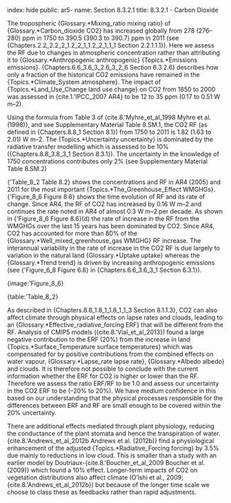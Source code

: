 index: hide
public: ar5-
name: Section 8.3.2.1
title: 8.3.2.1 - Carbon Dioxide

The tropospheric {Glossary.*Mixing_ratio mixing ratio} of {Glossary.*Carbon_dioxide CO2} has increased globally from 278 (276–280) ppm in 1750 to 390.5 (390.3 to 390.7) ppm in 2011 (see {Chapters.2.2_2.2_2_1.2_2_1_1.2_2_1_1_1 Section 2.2.1.1.1}). Here we assess the RF due to changes in atmospheric concentration rather than attributing it to {Glossary.*Anthropogenic anthropogenic} {Topics.*Emissions emissions}. {Chapters.6.6_3.6_3_2.6_3_2_6 Section 6.3.2.6} describes how only a fraction of the historical CO2 emissions have remained in the {Topics.*Climate_System atmosphere}. The impact of {Topics.*Land_Use_Change land use change} on CO2 from 1850 to 2000 was assessed in {cite.1.'IPCC_2007 AR4} to be 12 to 35 ppm (0.17 to 0.51 W m–2).

Using the formula from Table 3 of {cite.8.'Myhre_et_al_1998 Myhre et al. (1998)}, and see Supplementary Material Table 8.SM.1, the CO2 RF (as defined in {Chapters.8.8_1 Section 8.1}) from 1750 to 2011 is 1.82 (1.63 to 2.01) W m–2. The {Topics.*Uncertainty uncertainty} is dominated by the radiative transfer modelling which is assessed to be 10% ({Chapters.8.8_3.8_3_1 Section 8.3.1}). The uncertainty in the knowledge of 1750 concentrations contributes only 2% (see Supplementary Material Table 8.SM.2)

{'Table_8_2 Table 8.2} shows the concentrations and RF in AR4 (2005) and 2011 for the most important {Topics.*The_Greenhouse_Effect WMGHGs}. {'Figure_8_6 Figure 8.6} shows the time evolution of RF and its rate of change. Since AR4, the RF of CO2 has increased by 0.16 W m–2 and continues the rate noted in AR4 of almost 0.3 W m–2 per decade. As shown in {'Figure_8_6 Figure 8.6}(d) the rate of increase in the RF from the WMGHGs over the last 15 years has been dominated by CO2. Since AR4, CO2 has accounted for more than 80% of the {Glossary.*Well_mixed_greenhouse_gas WMGHG} RF increase. The interannual variability in the rate of increase in the CO2 RF is due largely to variation in the natural land {Glossary.*Uptake uptake} whereas the {Glossary.*Trend trend} is driven by increasing anthropogenic emissions (see {'Figure_6_8 Figure 6.8} in {Chapters.6.6_3.6_3_1 Section 6.3.1}).

{image:'Figure_8_6}

{table:'Table_8_2}

As described in {Chapters.8.8_1.8_1_1.8_1_1_3 Section 8.1.1.3}, CO2 can also affect climate through physical effects on lapse rates and clouds, leading to an {Glossary.*Effective_radiative_forcing ERF} that will be different from the RF. Analysis of CMIP5 models ({cite.8.'Vial_et_al_2013}) found a large negative contribution to the ERF (20%) from the increase in land {Topics.*Surface_Temperature surface temperatures} which was compensated for by positive contributions from the combined effects on water vapour, {Glossary.*Lapse_rate lapse rate}, {Glossary.*Albedo albedo} and clouds. It is therefore not possible to conclude with the current information whether the ERF for CO2 is higher or lower than the RF. Therefore we assess the ratio ERF/RF to be 1.0 and assess our uncertainty in the CO2 ERF to be (–20% to 20%). We have medium confidence in this based on our understanding that the physical processes responsible for the differences between ERF and RF are small enough to be covered within the 20% uncertainty.

There are additional effects mediated through plant physiology, reducing the conductance of the plant stomata and hence the transpiration of water. {cite.8.'Andrews_et_al_2012b Andrews et al. (2012b)} find a physiological enhancement of the adjusted {Topics.*Radiative_Forcing forcing} by 3.5% due mainly to reductions in low cloud. This is smaller than a study with an earlier model by Doutriaux-{cite.8.'Boucher_et_al_2009 Boucher et al. (2009)} which found a 10% effect. Longer-term impacts of CO2 on vegetation distributions also affect climate (O’ishi et al., 2009; {cite.8.'Andrews_et_al_2012b}) but because of the longer time scale we choose to class these as feedbacks rather than rapid adjustments.
